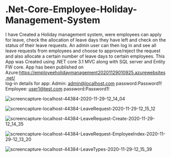 # .Net-Core-Employee-Holiday-Management-System
I have Created a Holiday management system, were employees can apply for leave, check the allocation of leave days they have left and check on the status of their leave requests. An admin user can then log in and see all leave requests from employees and choose to approve/reject the request and also allocate a certain number of leave days to certain employees. This App was Created using .NET core 3.1 MVC along with SQL server and Entity FW core. App has been published on Azure:https://employeeholidaymanagement20201129010925.azurewebsites.net/                                             
log-in details for app:
Admin:
admin@localhost.com
password:Password1!
Employee:
user1@test.com
password:Password1!

![screencapture-localhost-44384-2020-11-29-12_14_04](https://user-images.githubusercontent.com/67638060/100542010-845dcb80-323f-11eb-8f45-1f3e88cec710.png)

![screencapture-localhost-44384-LeaveRequest-2020-11-29-12_15_12](https://user-images.githubusercontent.com/67638060/100542018-90498d80-323f-11eb-8a32-e5b6da30f120.png)

![screencapture-localhost-44384-LeaveRequest-Create-2020-11-29-12_14_35](https://user-images.githubusercontent.com/67638060/100542030-a48d8a80-323f-11eb-8e36-a76c09ecf9ca.png)

![screencapture-localhost-44384-LeaveRequest-EmployeeIndex-2020-11-29-12_13_20](https://user-images.githubusercontent.com/67638060/100542038-b5d69700-323f-11eb-86ee-a67b4828e012.png)

![screencapture-localhost-44384-LeaveTypes-2020-11-29-12_15_39](https://user-images.githubusercontent.com/67638060/100542046-be2ed200-323f-11eb-9b31-f238945a3cb3.png)
               
